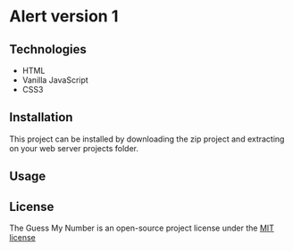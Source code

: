 # Alert version 1

## Technologies
* HTML
* Vanilla JavaScript
* CSS3

## Installation

This project can be installed by downloading the zip project and extracting on your web server projects folder.

## Usage


## License
The Guess My Number is an open-source project license under the [MIT license](license)

